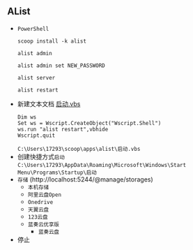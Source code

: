 ## AList
* `PowerShell`
  ```
  scoop install -k alist

  alist admin

  alist admin set NEW_PASSWORD

  alist server

  alist restart
  ```
* 新建文本文档 [启动.vbs](./启动.vbs)
  ```
  Dim ws
  Set ws = Wscript.CreateObject("Wscript.Shell")
  ws.run "alist restart",vbhide
  Wscript.quit
  ```
  `C:\Users\17293\scoop\apps\alist\启动.vbs`
* 创建快捷方式`启动`  
  `C:\Users\17293\AppData\Roaming\Microsoft\Windows\Start Menu\Programs\Startup\启动`
* `存储` (http://localhost:5244/@manage/storages)
  * `本机存储`
  * `阿里云盘Open`
  * `Onedrive`
  * `天翼云盘`
  * `123云盘`
  * `蓝奏云优享版`
    * `蓝奏云盘`
* 停止